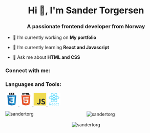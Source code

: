 <h1 align="center">Hi 👋, I'm Sander Torgersen</h1>
<h3 align="center">A passionate frontend developer from Norway</h3>

- 🔭 I’m currently working on **My portfolio**

- 🌱 I’m currently learning **React and Javascript**

- 💬 Ask me about **HTML and CSS**

<h3 align="left">Connect with me:</h3>
<p align="left">
</p>

<h3 align="left">Languages and Tools:</h3>
<p align="left"> <a href="https://www.w3schools.com/css/" target="_blank" rel="noreferrer"> <img src="https://raw.githubusercontent.com/devicons/devicon/master/icons/css3/css3-original-wordmark.svg" alt="css3" width="40" height="40"/> </a> <a href="https://www.w3.org/html/" target="_blank" rel="noreferrer"> <img src="https://raw.githubusercontent.com/devicons/devicon/master/icons/html5/html5-original-wordmark.svg" alt="html5" width="40" height="40"/> </a> <a href="https://developer.mozilla.org/en-US/docs/Web/JavaScript" target="_blank" rel="noreferrer"> <img src="https://raw.githubusercontent.com/devicons/devicon/master/icons/javascript/javascript-original.svg" alt="javascript" width="40" height="40"/> </a> <a href="https://reactjs.org/" target="_blank" rel="noreferrer"> <img src="https://raw.githubusercontent.com/devicons/devicon/master/icons/react/react-original-wordmark.svg" alt="react" width="40" height="40"/> </a> </p>

<div align="center">
<p><img align="left" src="https://github-readme-stats.vercel.app/api/top-langs?username=sandertorg&show_icons=true&locale=en&layout=compact" alt="sandertorg" /></p>
<p>&nbsp;<img align="center" src="https://github-readme-stats.vercel.app/api?username=sandertorg&show_icons=true&locale=en" alt="sandertorg" /></p>
<p><img align="center" src="https://github-readme-streak-stats.herokuapp.com/?user=sandertorg&" alt="sandertorg" /></p>
</div>


